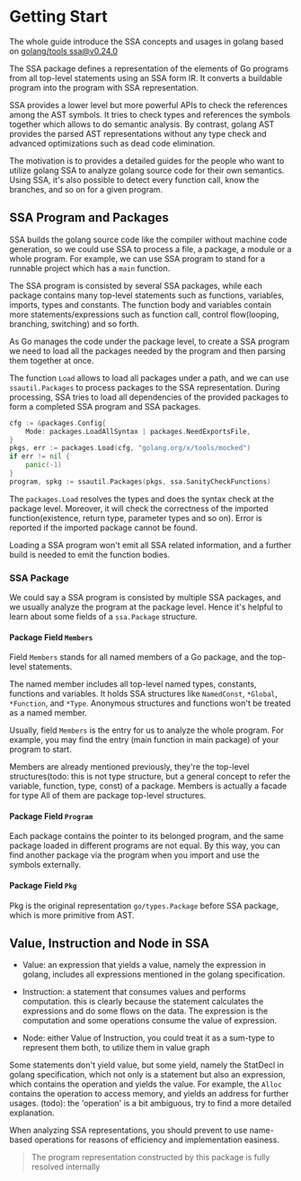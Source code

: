 # Getting Start

The whole guide introduce the SSA concepts and usages in golang based on [golang/tools ssa@v0.24.0](https://github.com/golang/tools/blame/v0.24.0/go/ssa/ssa.go)

<!-- todo: add an overview section to introduce the whole book -->

The SSA package defines a representation of the elements of Go programs from all top-level statements using an SSA form IR.
It converts a buildable program into the program with SSA representation.

SSA provides a lower level but more powerful APIs to check the references among the AST symbols.
It tries to check types and references the symbols together which allows to do semantic analysis.
By contrast, golang AST provides the parsed AST representations without any type check and advanced optimizations
such as dead code elimination.

The motivation is to provides a detailed guides for the people who
want to utilize golang SSA to analyze golang source code for their own semantics. Using SSA, it's also
possible to detect every function call, know the branches, and so on for a given program.

<!-- state the precondition when reading this guide -->


## SSA Program and Packages

SSA builds the golang source code like the compiler without machine code generation,
so we could use SSA to process a file, a package, a module or a whole program.
For example, we can use SSA program to stand for a runnable project which has a `main` function.

The SSA program is consisted by several SSA packages, while each package contains many top-level statements
such as functions, variables, imports, types and constants. The function body and variables contain
more statements/expressions such as function call, control flow(looping, branching, switching) and so forth.


As Go manages the code under the package level, to create a SSA program we need to load all the packages
needed by the program and then parsing them together at once.

The function `Load` allows to load all packages under a path, and we can use `ssautil.Packages`
to process packages to the SSA representation. During processing, SSA tries to load all dependencies
of the provided packages to form a completed SSA program and SSA packages.

```go
cfg := &packages.Config{
    Mode: packages.LoadAllSyntax | packages.NeedExportsFile,
}
pkgs, err := packages.Load(cfg, "golang.org/x/tools/mocked")
if err != nil {
    panic(-1)
}
program, spkg := ssautil.Packages(pkgs, ssa.SanityCheckFunctions)
```

The `packages.Load` resolves the types
and does the syntax check at the package level. Moreover, it will check the correctness of the
imported function(existence, return type, parameter types and so on). Error is reported if the imported
package cannot be found.

Loading a SSA program won't emit all SSA related information, and a further build is needed to emit
the function bodies.

### SSA Package

We could say a SSA program is consisted by multiple SSA packages, and we usually analyze the program
at the package level. Hence it's helpful to learn about some fields of a `ssa.Package` structure.

#### Package Field `Members`

Field `Members` stands for all named members of a Go package, and  the top-level statements.


The named member includes all top-level named types, constants, functions and variables.
It holds SSA structures like `NamedConst`, `*Global`, `*Function`, and `*Type`.
Anonymous structures and functions won't be treated as a named member.

Usually, field `Members` is the entry for us to analyze the whole program. For example, you may find the entry
(main function in main package) of your program to start.

Members are already mentioned previously, they're the top-level structures(todo: this is not type structure, but
a general concept to refer the variable, function, type, const) of a package.
Members is actually a facade for type
All of them are package top-level structures.

#### Package Field `Program`

Each package contains the pointer to its belonged program, and the same package loaded in different programs
are not equal. By this way, you can find another package via the program when you import and use the symbols externally.

#### Package Field `Pkg`

Pkg is the original representation `go/types.Package` before SSA package, which is more primitive
from AST.

## Value, Instruction and Node in SSA

- Value: an expression that yields a value, namely the expression in golang, includes all expressions
  mentioned in the golang specification.
- Instruction: a statement that consumes values and performs computation. this is clearly because the
  statement calculates the expressions and do some flows on the data. The expression is the computation and
  some operations consume the value of expression.

- Node: either Value of Instruction, you could treat it as a sum-type to represent them both, to utilize them in value graph

Some statements don't yield value, but some yield, namely the StatDecl in golang specification, which not only
is a statement but also an expression, which contains the operation and yields the value. For example,
the `Alloc` contains the operation to access memory, and yields an address for further usages.
(todo): the 'operation' is a bit ambiguous, try to find a more detailed explanation.

When analyzing SSA representations, you should prevent to use name-based operations for reasons of efficiency and
implementation easiness.

> The program representation constructed by this package is fully resolved internally

<!-- todo: this part hasn't been finished, need to refine further -->